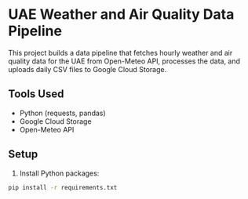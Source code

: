 # UAE Weather and Air Quality Data Pipeline

This project builds a data pipeline that fetches hourly weather and air quality data for the UAE from Open-Meteo API, processes the data, and uploads daily CSV files to Google Cloud Storage.

## Tools Used

- Python (requests, pandas)
- Google Cloud Storage
- Open-Meteo API

## Setup

1. Install Python packages:

```bash
pip install -r requirements.txt
